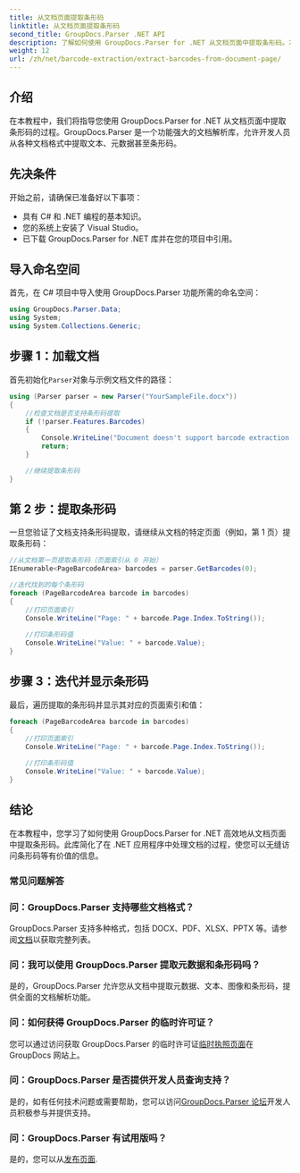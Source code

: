 ```yaml
---
title: 从文档页面提取条形码
linktitle: 从文档页面提取条形码
second_title: GroupDocs.Parser .NET API
description: 了解如何使用 GroupDocs.Parser for .NET 从文档页面中提取条形码。本教程提供条形码提取的分步指导。
weight: 12
url: /zh/net/barcode-extraction/extract-barcodes-from-document-page/
---
```

## 介绍
在本教程中，我们将指导您使用 GroupDocs.Parser for .NET 从文档页面中提取条形码的过程。GroupDocs.Parser 是一个功能强大的文档解析库，允许开发人员从各种文档格式中提取文本、元数据甚至条形码。
## 先决条件

开始之前，请确保已准备好以下事项：
- 具有 C# 和 .NET 编程的基本知识。
- 您的系统上安装了 Visual Studio。
- 已下载 GroupDocs.Parser for .NET 库并在您的项目中引用。
## 导入命名空间
首先，在 C# 项目中导入使用 GroupDocs.Parser 功能所需的命名空间：

```csharp
using GroupDocs.Parser.Data;
using System;
using System.Collections.Generic;
```
## 步骤 1：加载文档

首先初始化`Parser`对象与示例文档文件的路径：

```csharp
using (Parser parser = new Parser("YourSampleFile.docx"))
{
    //检查文档是否支持条形码提取
    if (!parser.Features.Barcodes)
    {
        Console.WriteLine("Document doesn't support barcode extraction.");
        return;
    }

    //继续提取条形码
}
```
## 第 2 步：提取条形码

一旦您验证了文档支持条形码提取，请继续从文档的特定页面（例如，第 1 页）提取条形码：

```csharp
//从文档第一页提取条形码（页面索引从 0 开始）
IEnumerable<PageBarcodeArea> barcodes = parser.GetBarcodes(0);

//迭代找到的每个条形码
foreach (PageBarcodeArea barcode in barcodes)
{
    //打印页面索引
    Console.WriteLine("Page: " + barcode.Page.Index.ToString());
    
    //打印条形码值
    Console.WriteLine("Value: " + barcode.Value);
}
```
## 步骤 3：迭代并显示条形码

最后，遍历提取的条形码并显示其对应的页面索引和值：

```csharp
foreach (PageBarcodeArea barcode in barcodes)
{
    //打印页面索引
    Console.WriteLine("Page: " + barcode.Page.Index.ToString());
    
    //打印条形码值
    Console.WriteLine("Value: " + barcode.Value);
}
```
## 结论

在本教程中，您学习了如何使用 GroupDocs.Parser for .NET 高效地从文档页面中提取条形码。此库简化了在 .NET 应用程序中处理文档的过程，使您可以无缝访问条形码等有价值的信息。

### 常见问题解答

### 问：GroupDocs.Parser 支持哪些文档格式？
 GroupDocs.Parser 支持多种格式，包括 DOCX、PDF、XLSX、PPTX 等。请参阅[文档](https://tutorials.groupdocs.com/parser/net/)以获取完整列表。

### 问：我可以使用 GroupDocs.Parser 提取元数据和条形码吗？
是的，GroupDocs.Parser 允许您从文档中提取元数据、文本、图像和条形码，提供全面的文档解析功能。

### 问：如何获得 GroupDocs.Parser 的临时许可证？
您可以通过访问获取 GroupDocs.Parser 的临时许可证[临时执照页面](https://purchase.groupdocs.com/temporary-license/)在 GroupDocs 网站上。

### 问：GroupDocs.Parser 是否提供开发人员查询支持？
是的，如有任何技术问题或需要帮助，您可以访问[GroupDocs.Parser 论坛](https://forum.groupdocs.com/c/parser/17)开发人员积极参与并提供支持。

### 问：GroupDocs.Parser 有试用版吗？
是的，您可以从[发布页面](https://releases.groupdocs.com/).